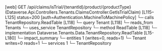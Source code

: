 [web] GET /api/claims/isTrial/{tenantId}/product/{productType}  (Dataverse.Api.Controllers.Tenants.ClaimsController.GetIsTrialClaim)  [L115–L125] status=200 [auth=Authentication.MachineToMachinePolicy]
  └─ calls TenantRepository.ReadTable [L118]
  └─ query Tenant [L118]
    └─ reads_from Tenants
  └─ uses_service TenantRepository
    └─ method ReadTable [L118]
      └─ implementation Dataverse.Tenants.Data.TenantRepository.ReadTable [L15-L180]
  └─ impact_summary
    └─ entities 1 (writes=0, reads=1)
      └─ Tenant writes=0 reads=1
    └─ services 1
      └─ TenantRepository

